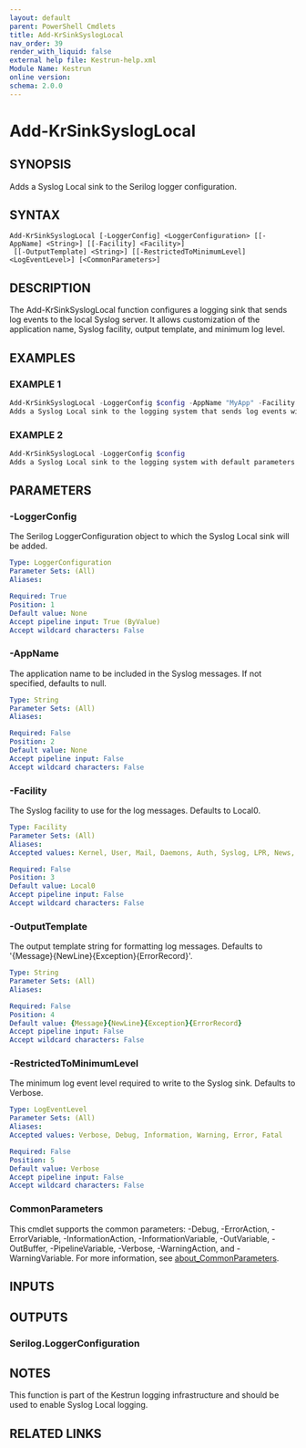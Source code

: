 ```yaml
---
layout: default
parent: PowerShell Cmdlets
title: Add-KrSinkSyslogLocal
nav_order: 39
render_with_liquid: false
external help file: Kestrun-help.xml
Module Name: Kestrun
online version:
schema: 2.0.0
---
```


# Add-KrSinkSyslogLocal

## SYNOPSIS
Adds a Syslog Local sink to the Serilog logger configuration.

## SYNTAX

```
Add-KrSinkSyslogLocal [-LoggerConfig] <LoggerConfiguration> [[-AppName] <String>] [[-Facility] <Facility>]
 [[-OutputTemplate] <String>] [[-RestrictedToMinimumLevel] <LogEventLevel>] [<CommonParameters>]
```

## DESCRIPTION
The Add-KrSinkSyslogLocal function configures a logging sink that sends log events to the local Syslog server.
It allows customization of the application name, Syslog facility, output template, and minimum log level.

## EXAMPLES

### EXAMPLE 1
```powershell
Add-KrSinkSyslogLocal -LoggerConfig $config -AppName "MyApp" -Facility Local1 -OutputTemplate "{Message}{NewLine}{Exception}{ErrorRecord}" -RestrictedToMinimumLevel Information
Adds a Syslog Local sink to the logging system that sends log events with the specified application name, facility, output template, and minimum log level.
```

### EXAMPLE 2
```powershell
Add-KrSinkSyslogLocal -LoggerConfig $config
Adds a Syslog Local sink to the logging system with default parameters.
```

## PARAMETERS

### -LoggerConfig
The Serilog LoggerConfiguration object to which the Syslog Local sink will be added.

```yaml
Type: LoggerConfiguration
Parameter Sets: (All)
Aliases:

Required: True
Position: 1
Default value: None
Accept pipeline input: True (ByValue)
Accept wildcard characters: False
```

### -AppName
The application name to be included in the Syslog messages.
If not specified, defaults to null.

```yaml
Type: String
Parameter Sets: (All)
Aliases:

Required: False
Position: 2
Default value: None
Accept pipeline input: False
Accept wildcard characters: False
```

### -Facility
The Syslog facility to use for the log messages.
Defaults to Local0.

```yaml
Type: Facility
Parameter Sets: (All)
Aliases:
Accepted values: Kernel, User, Mail, Daemons, Auth, Syslog, LPR, News, UUCP, Cron, Auth2, FTP, NTP, LogAudit, LogAlert, Cron2, Local0, Local1, Local2, Local3, Local4, Local5, Local6, Local7

Required: False
Position: 3
Default value: Local0
Accept pipeline input: False
Accept wildcard characters: False
```

### -OutputTemplate
The output template string for formatting log messages.
Defaults to '{Message}{NewLine}{Exception}{ErrorRecord}'.

```yaml
Type: String
Parameter Sets: (All)
Aliases:

Required: False
Position: 4
Default value: {Message}{NewLine}{Exception}{ErrorRecord}
Accept pipeline input: False
Accept wildcard characters: False
```

### -RestrictedToMinimumLevel
The minimum log event level required to write to the Syslog sink.
Defaults to Verbose.

```yaml
Type: LogEventLevel
Parameter Sets: (All)
Aliases:
Accepted values: Verbose, Debug, Information, Warning, Error, Fatal

Required: False
Position: 5
Default value: Verbose
Accept pipeline input: False
Accept wildcard characters: False
```

### CommonParameters
This cmdlet supports the common parameters: -Debug, -ErrorAction, -ErrorVariable, -InformationAction, -InformationVariable, -OutVariable, -OutBuffer, -PipelineVariable, -Verbose, -WarningAction, and -WarningVariable. For more information, see [about_CommonParameters](http://go.microsoft.com/fwlink/?LinkID=113216).

## INPUTS

## OUTPUTS

### Serilog.LoggerConfiguration
## NOTES
This function is part of the Kestrun logging infrastructure and should be used to enable Syslog Local logging.

## RELATED LINKS
